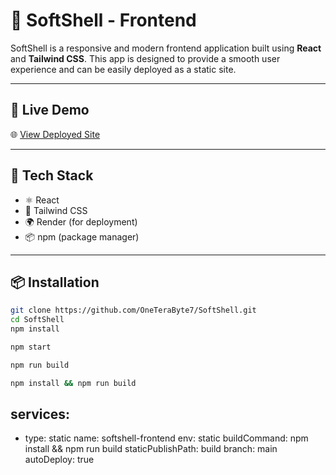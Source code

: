# 🐚 SoftShell - Frontend

SoftShell is a responsive and modern frontend application built using **React** and **Tailwind CSS**. This app is designed to provide a smooth user experience and can be easily deployed as a static site.

---

## 🚀 Live Demo

🌐 [View Deployed Site](https://softshell.onrender.com)  


---

## 🧰 Tech Stack

- ⚛️ React
- 🎨 Tailwind CSS
- 🌍 Render (for deployment)
- 📦 npm (package manager)

---

## 📦 Installation

```bash
git clone https://github.com/OneTeraByte7/SoftShell.git
cd SoftShell
npm install

npm start

npm run build

npm install && npm run build
```


## services:
  - type: static
    name: softshell-frontend
    env: static
    buildCommand: npm install && npm run build
    staticPublishPath: build
    branch: main
    autoDeploy: true


